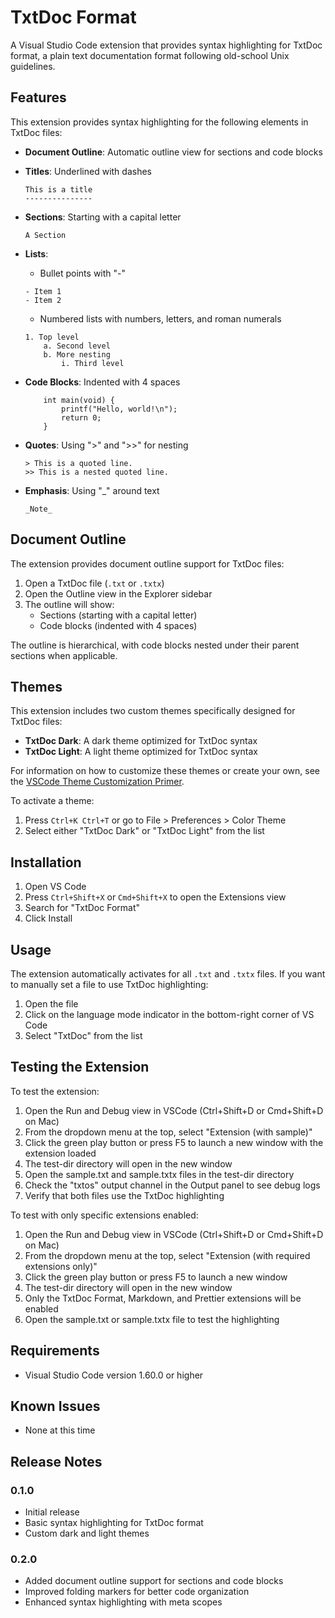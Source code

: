 # TxtDoc Format

A Visual Studio Code extension that provides syntax highlighting for TxtDoc
format, a plain text documentation format following old-school Unix guidelines.

## Features

This extension provides syntax highlighting for the following elements in TxtDoc
files:

- **Document Outline**: Automatic outline view for sections and code blocks
- **Titles**: Underlined with dashes

  ```text
  This is a title
  ---------------
  ```

- **Sections**: Starting with a capital letter

  ```text
  A Section
  ```

- **Lists**:

  - Bullet points with "-"

  ```text
  - Item 1
  - Item 2
  ```

  - Numbered lists with numbers, letters, and roman numerals

  ```text
  1. Top level
      a. Second level
      b. More nesting
          i. Third level
  ```

- **Code Blocks**: Indented with 4 spaces

  ```text
      int main(void) {
          printf("Hello, world!\n");
          return 0;
      }
  ```

- **Quotes**: Using ">" and ">>" for nesting

  ```text
  > This is a quoted line.
  >> This is a nested quoted line.
  ```

- **Emphasis**: Using "_" around text

  ```text
  _Note_
  ```

## Document Outline

The extension provides document outline support for TxtDoc files:

1. Open a TxtDoc file (`.txt` or `.txtx`)
2. Open the Outline view in the Explorer sidebar
3. The outline will show:
   - Sections (starting with a capital letter)
   - Code blocks (indented with 4 spaces)

The outline is hierarchical, with code blocks nested under their parent sections when applicable.

## Themes

This extension includes two custom themes specifically designed for TxtDoc
files:

- **TxtDoc Dark**: A dark theme optimized for TxtDoc syntax
- **TxtDoc Light**: A light theme optimized for TxtDoc syntax

For information on how to customize these themes or create your own, see the [VSCode Theme Customization Primer](docs/vscode-theme-primer.md).

To activate a theme:

1. Press `Ctrl+K Ctrl+T` or go to File > Preferences > Color Theme
2. Select either "TxtDoc Dark" or "TxtDoc Light" from the list

## Installation

1. Open VS Code
2. Press `Ctrl+Shift+X` or `Cmd+Shift+X` to open the Extensions view
3. Search for "TxtDoc Format"
4. Click Install

## Usage

The extension automatically activates for all `.txt` and `.txtx` files. If you want to
manually set a file to use TxtDoc highlighting:

1. Open the file
2. Click on the language mode indicator in the bottom-right corner of VS Code
3. Select "TxtDoc" from the list

## Testing the Extension

To test the extension:

1. Open the Run and Debug view in VSCode (Ctrl+Shift+D or Cmd+Shift+D on Mac)
2. From the dropdown menu at the top, select "Extension (with sample)"
3. Click the green play button or press F5 to launch a new window with the extension loaded
4. The test-dir directory will open in the new window
5. Open the sample.txt and sample.txtx files in the test-dir directory
6. Check the "txtos" output channel in the Output panel to see debug logs
7. Verify that both files use the TxtDoc highlighting

To test with only specific extensions enabled:

1. Open the Run and Debug view in VSCode (Ctrl+Shift+D or Cmd+Shift+D on Mac)
2. From the dropdown menu at the top, select "Extension (with required extensions only)"
3. Click the green play button or press F5 to launch a new window
4. The test-dir directory will open in the new window
5. Only the TxtDoc Format, Markdown, and Prettier extensions will be enabled
6. Open the sample.txt or sample.txtx file to test the highlighting

## Requirements

- Visual Studio Code version 1.60.0 or higher

## Known Issues

- None at this time

## Release Notes

### 0.1.0

- Initial release
- Basic syntax highlighting for TxtDoc format
- Custom dark and light themes

### 0.2.0

- Added document outline support for sections and code blocks
- Improved folding markers for better code organization
- Enhanced syntax highlighting with meta scopes
